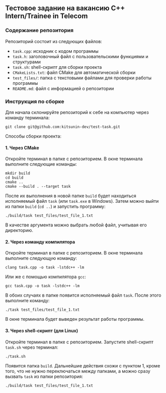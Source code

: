 ## Тестовое задание на вакансию C++ Intern/Trainee in Telecom
### Содержание репозитория

Репозиторий состоит из следующих файлов:

- `task.cpp`: исходник с кодом программы
- `task.h`: заголовочный файл с пользовательскими функциями и структурами
- `task.sh`: shell-скрипт для сборки проекта
- `CMakeLists.txt`: файл CMake для автоматической сборки
- `test_files/`: папка с текстовыми файлами для проверки работы программы
- `README.md`: файл с информацией о репозитории

### Инструкция по сборке

Для начала склонируйте репозиторий к себе на компьютер через команду терминала:
```
git clone git@github.com:kitsunin-dev/test-task.git
```
Способы сборки проекта:
#### 1. Через CMake
Откройте терминал в папке с репозиторием. В окне терминала выполните следующие команды:
```
mkdir build
cd build
cmake ..
cmake --build . --target task
```
После их выполнения в новой папке `build` будет находиться исполняемый файл `task` (или `task.exe` в Windows). Затем можно выйти из папки `build` (`cd ..`) и запустить программу:
```
./build/task test_files/test_file_1.txt
```
В качестве аргумента можно выбрать любой файл, учитывая его директорию.

#### 2. Через команду компилятора
Откройте терминал в папке с репозиторием. В окне терминала выполните следующую команду:
```
clang task.cpp -o task -lstdc++ -lm
```
Или же с помощью компилятора `gcc`:
```
gcc task.cpp -o task -lstdc++ -lm
```
В обоих случаях в папке появится исполняемый файл `task`. После этого выполните команду:
```
./task test_files/test_file_1.txt
```
В окне терминала будет выведен результат работы программы.

#### 3. Через shell-скрипт (для Linux)
Откройте терминал в папке с репозиторием. Запустите shell-скрипт `task.sh` через терминал:
```
./task.sh
```
Появится папка `build`. Дальнейшие действия схожи с пунктом 1, кроме того, что не нужно переключаться между папками, а можно сразу вызвать `task` из папки репозитория:
```
./build/task test_files/test_file_1.txt
```